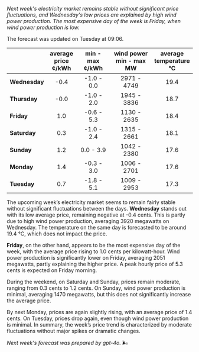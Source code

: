 *Next week's electricity market remains stable without significant price fluctuations, and Wednesday's low prices are explained by high wind power production. The most expensive day of the week is Friday, when wind power production is low.*

The forecast was updated on Tuesday at 09:06.

|               | average<br>price<br>¢/kWh | min - max<br>¢/kWh | wind power<br>min - max<br>MW | average<br>temperature<br>°C |
|:-------------|:----------------:|:----------------:|:-------------:|:-------------:|
| **Wednesday** | -0.4 | -1.0 - 0.0 | 2971 - 4749 | 19.4 |
| **Thursday** | -0.0 | -1.0 - 2.0 | 1945 - 3836 | 18.7 |
| **Friday** | 1.0 | -0.6 - 5.3 | 1130 - 2635 | 18.4 |
| **Saturday** | 0.3 | -1.0 - 2.4 | 1315 - 2661 | 18.1 |
| **Sunday** | 1.2 | 0.0 - 3.9 | 1042 - 2380 | 17.6 |
| **Monday** | 1.4 | -0.3 - 3.0 | 1006 - 2701 | 17.6 |
| **Tuesday** | 0.7 | -1.8 - 5.1 | 1009 - 2953 | 17.3 |

The upcoming week’s electricity market seems to remain fairly stable without significant fluctuations between the days. **Wednesday** stands out with its low average price, remaining negative at -0.4 cents. This is partly due to high wind power production, averaging 3920 megawatts on Wednesday. The temperature on the same day is forecasted to be around 19.4 °C, which does not impact the price.

**Friday**, on the other hand, appears to be the most expensive day of the week, with the average price rising to 1.0 cents per kilowatt-hour. Wind power production is significantly lower on Friday, averaging 2051 megawatts, partly explaining the higher price. A peak hourly price of 5.3 cents is expected on Friday morning.

During the weekend, on Saturday and Sunday, prices remain moderate, ranging from 0.3 cents to 1.2 cents. On Sunday, wind power production is minimal, averaging 1470 megawatts, but this does not significantly increase the average price.

By next Monday, prices are again slightly rising, with an average price of 1.4 cents. On Tuesday, prices drop again, even though wind power production is minimal. In summary, the week’s price trend is characterized by moderate fluctuations without major spikes or dramatic changes.

*Next week's forecast was prepared by gpt-4o.* 🌬️
